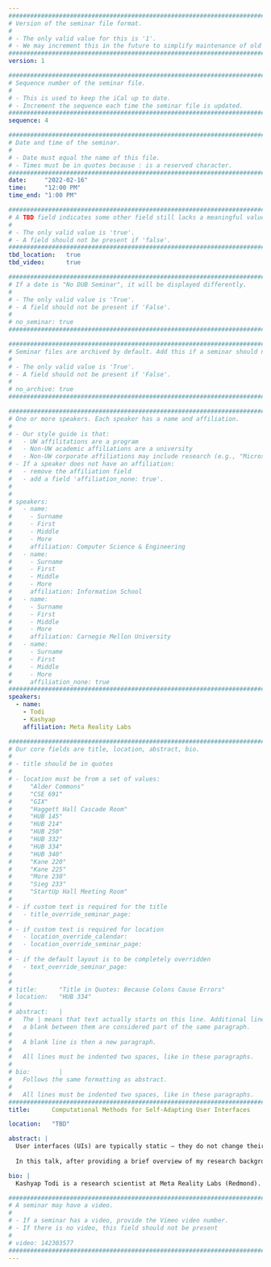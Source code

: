```yaml
---
################################################################################
# Version of the seminar file format.
#
# - The only valid value for this is '1'.
# - We may increment this in the future to simplify maintenance of old seminars.
################################################################################
version: 1

################################################################################
# Sequence number of the seminar file.
#
# - This is used to keep the iCal up to date.
# - Increment the sequence each time the seminar file is updated.
################################################################################
sequence: 4

################################################################################
# Date and time of the seminar.
#
# - Date must equal the name of this file.
# - Times must be in quotes because : is a reserved character.
################################################################################
date:     "2022-02-16"
time:     "12:00 PM"
time_end: "1:00 PM"

################################################################################
# A TBD field indicates some other field still lacks a meaningful value.
#
# - The only valid value is 'true'.
# - A field should not be present if 'false'.
################################################################################
tbd_location:   true
tbd_video:      true

################################################################################
# If a date is "No DUB Seminar", it will be displayed differently.
#
# - The only valid value is 'True'.
# - A field should not be present if 'False'.
#
# no_seminar: true
################################################################################

################################################################################
# Seminar files are archived by default. Add this if a seminar should not be.
#
# - The only valid value is 'True'.
# - A field should not be present if 'False'.
#
# no_archive: true
################################################################################

################################################################################
# One or more speakers. Each speaker has a name and affiliation.
#
# - Our style guide is that:
#   - UW affilitations are a program
#   - Non-UW academic affiliations are a university
#   - Non-UW corporate affiliations may include research (e.g., "Microsoft Research")
# - If a speaker does not have an affiliation:
#   - remove the affiliation field
#   - add a field 'affiliation_none: true'.
#
#
# speakers:
#   - name: 
#     - Surname
#     - First
#     - Middle
#     - More
#     affiliation: Computer Science & Engineering 
#   - name: 
#     - Surname
#     - First
#     - Middle
#     - More
#     affiliation: Information School 
#   - name: 
#     - Surname
#     - First
#     - Middle
#     - More
#     affiliation: Carnegie Mellon University 
#   - name:
#     - Surname
#     - First
#     - Middle
#     - More
#     affiliation_none: true
################################################################################
speakers:
  - name: 
    - Todi
    - Kashyap
    affiliation: Meta Reality Labs

################################################################################
# Our core fields are title, location, abstract, bio.
#
# - title should be in quotes
#
# - location must be from a set of values:
#     "Alder Commons"
#     "CSE 691"
#     "GIX"
#     "Haggett Hall Cascade Room"
#     "HUB 145"
#     "HUB 214"
#     "HUB 250"
#     "HUB 332"
#     "HUB 334"
#     "HUB 340"
#     "Kane 220"
#     "Kane 225"
#     "More 230"
#     "Sieg 233"
#     "StartUp Hall Meeting Room"
#
# - if custom text is required for the title
#   - title_override_seminar_page:
#
# - if custom text is required for location
#   - location_override_calendar:
#   - location_override_seminar_page:
#
# - if the default layout is to be completely overridden
#   - text_override_seminar_page:
#
#
# title:      "Title in Quotes: Because Colons Cause Errors"
# location:   "HUB 334"
#
# abstract:   |
#   The | means that text actually starts on this line. Additional lines without
#   a blank between them are considered part of the same paragraph.
#
#   A blank line is then a new paragraph.
#
#   All lines must be indented two spaces, like in these paragraphs.
#
# bio:        |
#   Follows the same formatting as abstract.
#
#   All lines must be indented two spaces, like in these paragraphs.
################################################################################
title:      Computational Methods for Self-Adapting User Interfaces

location:   "TBD"

abstract: |
  User interfaces (UIs) are typically static – they do not change their organization based on a user’s actions or context. In contrast, adaptive UIs can alter their representation, style, and content based on user-specific factors such as the prior experience, interests, and specific abilities, or contextual factors such as location, time, or task at hand. As such, they offer a promising approach to dynamically improve the long-term usability of interactive systems for individual users.
 
  In this talk, after providing a brief overview of my research background, I will discuss, in detail, some of our work in the area of adaptive user interfaces and interactions. I will first discuss how predictive and statistical models can be applied towards adapting UIs to improve their usability. I will showcase two self-adapting systems, as examples, where common UIs such as webpage layouts and graphical menus are dynamically adapted for individual users. Next, I will discuss some key challenges faced by typical adaptive systems, where suboptimal adaptations often limit their efficacy. Finally, I will present some of our latest work that addresses these challenges by developing model-based reinforcement learning methods to plan adaptations, and offer a future outlook.

bio: |
  Kashyap Todi is a research scientist at Meta Reality Labs (Redmond). Previously, he was a postdoctoral researcher in Human–Computer Interaction, working at Aalto University (Finland) in the User Interfaces Research Group, led by Prof. Antti Oulasvirta. He holds a PhD from Hasselt University (Belgium) where he worked primarily with Prof. Kris Luyten at the Expertise Centre for Digital Media. His research focuses on computational methods for intelligent interactive systems. More specifically, he develops and applies computational approaches (e.g. predictive/statistical models, optimisation, RL) for adaptive user interfaces and mixed-initiative tools. Kashyap’s work has been published at venues such as CHI, IUI, MobileHCI, and DIS, and demonstrated as interactive exhibits as well. He is also an active member of the international academic community – he frequently serves as an associate chair or organising committee member at venues such as CHI, MobileHCI, IUI, and ISS, and is the Vice President for SIGCHI Operations. You can find more details about his interests and academic activities on his [website](https://www.kashyaptodi.com/) and reach out to him via twitter ([@kashtodi](https://twitter.com/kashtodi)).

################################################################################
# A seminar may have a video.
#
# - If a seminar has a video, provide the Vimeo video number.
# - If there is no video, this field should not be present
#
# video: 142303577
################################################################################
---
```

